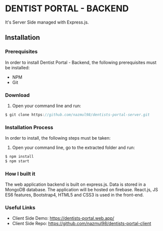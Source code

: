 # DENTIST PORTAL - BACKEND

It's Server Side managed with Express.js.

## Installation
### Prerequisites
In order to install Dentist Portal - Backend, the following prerequisites must be installed:
 - NPM 
 - Git

### Download
1. Open your command line and run:
```js
$ git clone https://github.com/nazmul98/dentists-portal-server.git
```

### Installation Process
In order to install, the following steps must be taken:

1. Open your command line, go to the extracted folder and run:
```js
$ npm install
$ npm start
```

### How I built it
The web application backend is built on express.js. Data is stored in a MongoDB database. The application will be hosted on firebase. React.js, JS ES6 features, Bootstrap4, HTML5 and CSS3 is used in the front-end.

### Useful Links
 - Client Side Demo: https://dentists-portal.web.app/
 - Client Side Repo: https://github.com/nazmul98/dentists-portal-client